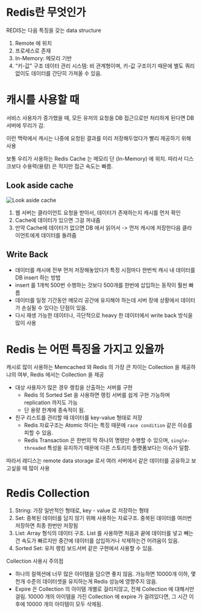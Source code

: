 # Redis란 무엇인가

REDIS는 다음 특징을 갖는 data structure

1. Remote 에 위치
2. 프로세스로 존재
3. In-Memory: 메모리 기반
4. “키-값” 구조 데이터 관리 시스템: 비 관계형이며, 키-값 구조이기 때문에 별도 쿼리 없이도 데이터를 간단히 가져올 수 있음.

# 캐시를 사용할 때

서비스 사용자가 증가했을 때, 모든 유저의 요청을 DB 접근으로만 처리하게 된다면 DB 서버에 무리가 감.

이런 맥락에서 캐시는 나중에 요청된 결과를 미리 저장해두었다가 빨리 제공하기 위해 사용

보통 우리가 사용하는 Redis Cache 는 메모리 단 (In-Memory) 에 위치. 따라서 디스크보다 수용력(용량) 은 적지만 접근 속도는 빠름.

## Look aside cache

![Look aside cache](https://media.vlpt.us/images/hyeondev/post/d13edf64-100b-412c-a5ea-af0c80ef2147/%E1%84%89%E1%85%B3%E1%84%8F%E1%85%B3%E1%84%85%E1%85%B5%E1%86%AB%E1%84%89%E1%85%A3%E1%86%BA%202020-10-03%20%E1%84%8B%E1%85%A9%E1%84%8C%E1%85%A5%E1%86%AB%201.07.33.png)

1. 웹 서버는 클라이언트 요청을 받아서, 데이터가 존재하는지 캐시를 먼저 확인
2. Cache에 데이터가 있으면 그걸 꺼내줌
3. 만약 Cache에 데이터가 없으면 DB 에서 읽어서 -> 먼저 캐시에 저장한다음 클라이언트에게 데이터를 돌려줌

## Write Back

- 데이터를 캐시에 전부 먼저 저장해놓았다가 특정 시점마다 한번씩 캐시 내 데이터를 DB insert 하는 방법
- insert 를 1개씩 500번 수행하는 것보다 500개를 한번에 삽입하는 동작이 훨씬 빠름
- 데이터를 일정 기간동안 메모리 공간에 유지해야 하는데 서버 장애 상황에서 데이터가 손실될 수 있다는 단점이 있음.
- 다시 재생 가능한 데이터나, 극단적으로 heavy 한 데이터에서 write back 방식을 많이 사용

# Redis 는 어떤 특징을 가지고 있을까

캐시로 많이 사용하는 Memcached 와 Redis 의 가장 큰 차이는 Collection 을 제공하냐의 여부, Redis 에서는 Collection 을 제공

- 대상 사용자가 많은 경우 랭킹을 산출하는 서버를 구현
  - Redis 의 Sorted Set 을 사용하면 랭킹 서버를 쉽게 구현 가능하며 replication 까지도 가능
  - 단 용량 한계에 종속적이 됨.
- 친구 리스트를 관리할 때 데이터를 key-value 형태로 저장
  - Redis 자료구조는 Atomic 하다는 특징 때문에 `race condition` 같은 이슈를 피할 수 있음.
  - Redis Transaction 은 한번의 딱 하나의 명령만 수행할 수 있으며, `single-threaded` 특성을 유지하기 때문에 다른 스토리지 플랫폼보다는 이슈가 덜함.

따라서 레디스는 remote data storage 로서 여러 서버에서 같은 데이터를 공유하고 보고싶을 때 많이 사용

# Redis Collection

1. String: 가장 일반적인 형태로, key - value 로 저장하는 형태
2. Set: 중복된 데이터를 담지 않기 위해 사용하는 자료구조. 중복된 데이터를 여러번 저장하면 최종 한번만 저장됨
3. List: Array 형식의 데이터 구조. List 를 사용하면 처음과 끝에 데이터를 넣고 빼는건 속도가 빠르지만 중간에 데이터를 삽입하거나 삭제하는건 어려움이 있음.
4. Sorted Set: 유저 랭킹 보드서버 같은 구현에서 사용할 수 있음.

Collection 사용시 주의점

- 하나의 컬렉션에 너무 많은 아이템을 담으면 좋지 않음. 가능하면 10000개 이하, 몇천개 수준의 데이터셋을 유지하는게 Redis 성능에 영향주지 않음.
- Expire 은 Collection 의 아이템 개별로 걸리지않고, 전체 Collection 에 대해서만 걸림. 10000 개의 아이템을 가진 Collection 에 expire 가 걸려있다면, 그 시간 이후에 10000 개의 아이템이 모두 삭제됨.
